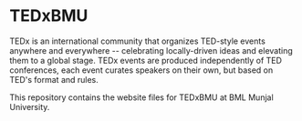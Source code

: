 # TEDxBMU
TEDx is an international community that organizes TED-style events anywhere and everywhere -- celebrating locally-driven ideas and elevating them to a global stage. TEDx events are produced independently of TED conferences, each event curates speakers on their own, but based on TED's format and rules.

This repository contains the website files for TEDxBMU at BML Munjal University.

